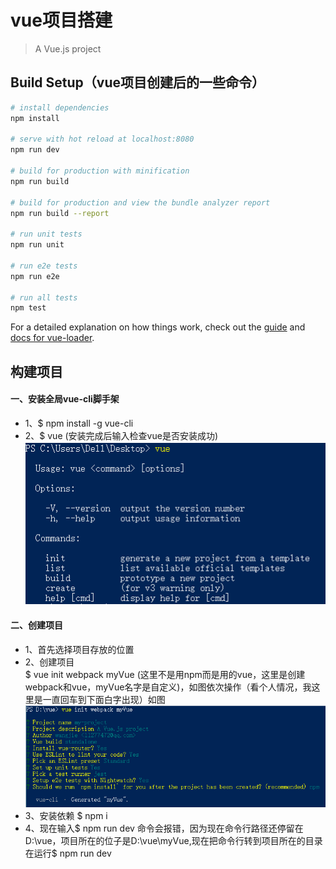# vue项目搭建

> A Vue.js project

## Build Setup（vue项目创建后的一些命令）

``` bash
# install dependencies
npm install

# serve with hot reload at localhost:8080
npm run dev

# build for production with minification
npm run build

# build for production and view the bundle analyzer report
npm run build --report

# run unit tests
npm run unit

# run e2e tests
npm run e2e

# run all tests
npm test
```

For a detailed explanation on how things work, check out the [guide](http://vuejs-templates.github.io/webpack/) and [docs for vue-loader](http://vuejs.github.io/vue-loader).


  

## 构建项目

#### 一、安装全局vue-cli脚手架  
* 1、$ npm install -g vue-cli
* 2、$ vue (安装完成后输入检查vue是否安装成功)![安装成功如图](jtimg/1.png)  

#### 二、创建项目  
* 1、首先选择项目存放的位置
* 2、创建项目  
  $  vue init webpack myVue (这里不是用npm而是用的vue，这里是创建webpack和vue，myVue名字是自定义)，如图依次操作（看个人情况，我这里是一直回车到下面白字出现）如图![](jtimg/2.png)
* 3、安装依赖 $ npm i
* 4、现在输入$ npm run dev 命令会报错，因为现在命令行路径还停留在D:\vue，项目所在的位子是D:\vue\myVue,现在把命令行转到项目所在的目录在运行$ npm run dev

